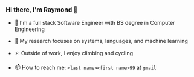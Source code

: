 ### Hi there, I'm Raymond 👋

<!--
**raymonddeng99/raymonddeng99** is a ✨ _special_ ✨ repository because its `README.md` (this file) appears on your GitHub profile.

Here are some ideas to get you started:

- 🔭 I’m currently working on ...
- 🌱 I’m currently learning ...
- 👯 I’m looking to collaborate on ...
- 🤔 I’m looking for help with ...
- 💬 Ask me about ...
- 📫 How to reach me: ...
- 😄 Pronouns: ...
- ⚡ Fun fact: ...
-->

- 👨 I'm a full stack Software Engineer with BS degree in Computer Engineering

- 🔭 My research focuses on systems, languages, and machine learning

- ⚡: Outside of work, I enjoy climbing and cycling

- 📫 How to reach me: `<last name><first name>99` at `gmail`